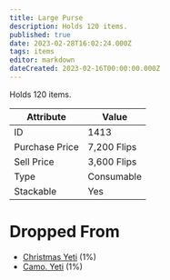 ```yaml
---
title: Large Purse
description: Holds 120 items.
published: true
date: 2023-02-28T16:02:24.000Z
tags: items
editor: markdown
dateCreated: 2023-02-16T00:00:00.000Z
---
```


Holds 120 items.

|Attribute|Value|
|-|-|
|ID|1413|
|Purchase Price|7,200 Flips|
|Sell Price|3,600 Flips|
|Type|Consumable|
|Stackable|Yes|


# Dropped From
 * [Christmas Yeti](/monsters/christmas-yeti) (1%)
 * [Camo. Yeti](/monsters/camo-yeti) (1%)
